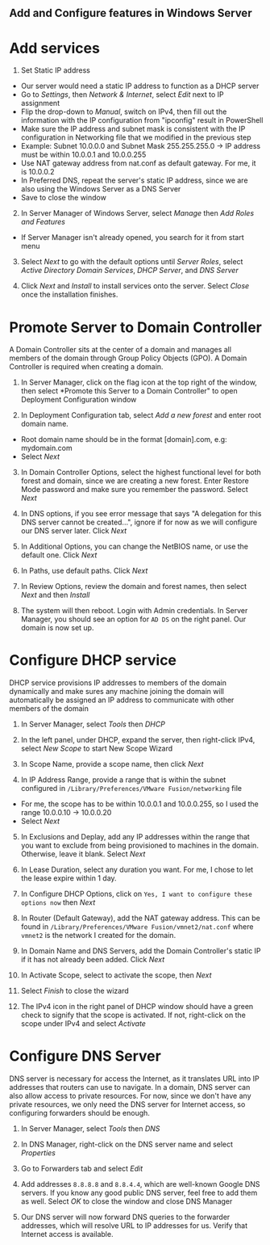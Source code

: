 ## Add and Configure features in Windows Server

# Add services
1. Set Static IP address
- Our server would need a static IP address to function as a DHCP server
- Go to *Settings*, then *Network & Internet*, select *Edit* next to IP assignment
- Flip the drop-down to *Manual*, switch on IPv4, then fill out the information with the IP configuration from "ipconfig" result in PowerShell
- Make sure the IP address and subnet mask is consistent with the IP configuration in Networking file that we modified in the previous step
- Example: Subnet 10.0.0.0 and Subnet Mask 255.255.255.0 -> IP address must be within 10.0.0.1 and 10.0.0.255
- Use NAT gateway address from nat.conf as default gateway. For me, it is 10.0.0.2
- In Preferred DNS, repeat the server's static IP address, since we are also using the Windows Server as a DNS Server
- Save to close the window

2. In Server Manager of Windows Server, select *Manage* then *Add Roles and Features*
- If Server Manager isn't already opened, you search for it from start menu

3. Select *Next* to go with the default options until *Server Roles*, select *Active Directory Domain Services*, *DHCP Server*, and *DNS Server*

4. Click *Next* and *Install* to install services onto the server. Select *Close* once the installation finishes.

# Promote Server to Domain Controller
A Domain Controller sits at the center of a domain and manages all members of the domain through Group Policy Objects (GPO). A Domain Controller is required when creating a domain.

1. In Server Manager, click on the flag icon at the top right of the window, then select *Promote this Server to a Domain Controller" to open Deployment Configuration window

2. In Deployment Configuration tab, select *Add a new forest* and enter root domain name.
- Root domain name should be in the format [domain].com, e.g: mydomain.com
- Select *Next*

3. In Domain Controller Options, select the highest functional level for both forest and domain, since we are creating a new forest. Enter Restore Mode password and make sure you remember the password. Select *Next*

4. In DNS options, if you see error message that says "A delegation for this DNS server cannot be created...", ignore if for now as we will configure our DNS server later. Click *Next*

5. In Additional Options, you can change the NetBIOS name, or use the default one. Click *Next*

6. In Paths, use default paths. Click *Next*

7. In Review Options, review the domain and forest names, then select *Next* and then *Install*

8. The system will then reboot. Login with Admin credentials. In Server Manager, you should see an option for ```AD DS``` on the right panel. Our domain is now set up.

# Configure DHCP service
DHCP service provisions IP addresses to members of the domain dynamically and make sures any machine joining the domain will automatically be assigned an IP address to communicate with other members of the domain

1. In Server Manager, select *Tools* then *DHCP*

2. In the left panel, under DHCP, expand the server, then right-click IPv4, select *New Scope* to start New Scope Wizard

3. In Scope Name, provide a scope name, then click *Next*

4. In IP Address Range, provide a range that is within the subnet configured in ```/Library/Preferences/VMware Fusion/networking``` file
- For me, the scope has to be within 10.0.0.1 and 10.0.0.255, so I used the range 10.0.0.10 -> 10.0.0.20
- Select *Next*

5. In Exclusions and Deplay, add any IP addresses within the range that you want to exclude from being provisioned to machines in the domain. Otherwise, leave it blank. Select *Next*

6. In Lease Duration, select any duration you want. For me, I chose to let the lease expire within 1 day.

7. In Configure DHCP Options, click on ```Yes, I want to configure these options now``` then *Next*

8. In Router (Default Gateway), add the NAT gateway address. This can be found in ```/Library/Preferences/VMware Fusion/vmnet2/nat.conf``` where ```vmnet2``` is the network I created for the domain.

9. In Domain Name and DNS Servers, add the Domain Controller's static IP if it has not already been added. Click *Next*

10. In Activate Scope, select to activate the scope, then *Next*

11. Select *Finish* to close the wizard

12. The IPv4 icon in the right panel of DHCP window should have a green check to signify that the scope is activated. If not, right-click on the scope under IPv4 and select *Activate*

# Configure DNS Server
DNS server is necessary for access the Internet, as it translates URL into IP addresses that routers can use to navigate. In a domain, DNS server can also allow access to private resources.
For now, since we don't have any private resources, we only need the DNS server for Internet access, so configuring forwarders should be enough.

1. In Server Manager, select *Tools* then *DNS*

2. In DNS Manager, right-click on the DNS server name and select *Properties*

3. Go to Forwarders tab and select *Edit*

4. Add addresses ```8.8.8.8``` and ```8.8.4.4```, which are well-known Google DNS servers. If you know any good public DNS server, feel free to add them as well. Select *OK* to close the window and close DNS Manager

5. Our DNS server will now forward DNS queries to the forwarder addresses, which will resolve URL to IP addresses for us. Verify that Internet access is available.   
